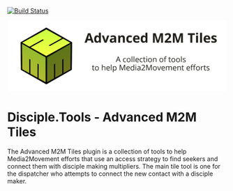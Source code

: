 [![Build Status](https://travis-ci.com/DiscipleTools/disciple-tools-advanced-m2m-tiles.svg?branch=master)](https://travis-ci.com/DiscipleTools/disciple-tools-advanced-m2m-tiles)

![Advanced M2M Tiles](https://raw.githubusercontent.com/DiscipleTools/disciple-tools-advanced-m2m-tiles/master/includes/images/advanced-m2m-tiles-banner.png)
# Disciple.Tools - Advanced M2M Tiles

The Advanced M2M Tiles plugin is a collection of tools to help Media2Movement efforts that use an access strategy to find
seekers and connect them with disciple making multipliers. The main tile tool is one for the dispatcher who attempts to connect
the new contact with a disciple maker.
